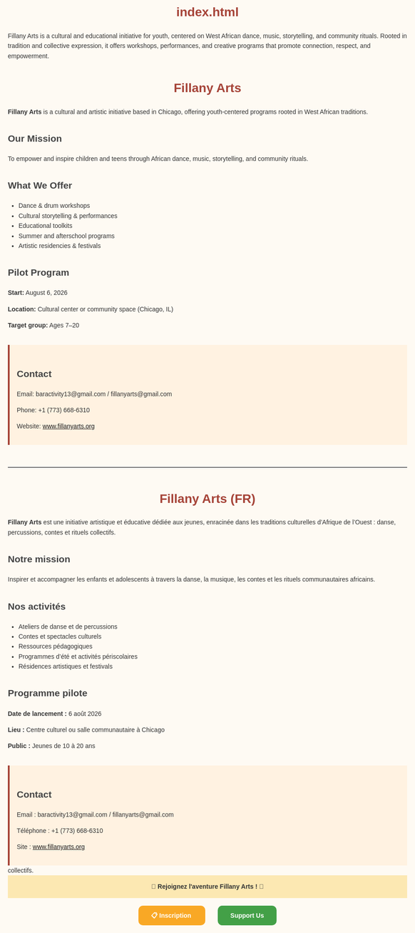 # index.html
Fillany Arts is a cultural and educational initiative for youth, centered on West African dance, music, storytelling, and community rituals. Rooted in tradition and collective expression, it offers workshops, performances, and creative programs that promote connection, respect, and empowerment.
<!DOCTYPE html>
<html lang="en">
<head>
  <meta charset="UTF-8" />
  <meta name="viewport" content="width=device-width, initial-scale=1.0"/>
  <title>Fillany Arts</title>
  <style>
    body {
      font-family: Arial, sans-serif;
      line-height: 1.6;
      padding: 2rem;
      max-width: 900px;
      margin: auto;
      background-color: #fefaf3;
      color: #333;
    }
    h1 {
      color: #a64438;
      text-align: center;
    }
    h2 {
      color: #444;
      margin-top: 2rem;
    }
    ul {
      padding-left: 1.5rem;
    }
    .contact {
      background: #fff2e1;
      padding: 1rem;
      border-left: 4px solid #a64438;
      margin-top: 2rem;
    }
    hr {
      margin: 3rem 0;
      border: none;
      border-top: 2px solid #ddd;
    }
  </style>
</head>
<body>

  <h1>Fillany Arts</h1>

  <p><strong>Fillany Arts</strong> is a cultural and artistic initiative based in Chicago, offering youth-centered programs rooted in West African traditions.</p>

  <h2>  Our Mission</h2>
  <p>To empower and inspire children and teens through African dance, music, storytelling, and community rituals.</p>

  <h2>  What We Offer</h2>
  <ul>
    <li>Dance & drum workshops</li>
    <li>Cultural storytelling & performances</li>
    <li>Educational toolkits</li>
    <li>Summer and afterschool programs</li>
    <li>Artistic residencies & festivals</li>
  </ul>

  <h2>  Pilot Program</h2>
  <p><strong>Start:</strong> August 6, 2026</p>
  <p><strong>Location:</strong> Cultural center or community space (Chicago, IL)</p>
  <p><strong>Target group:</strong> Ages 7–20</p>

  <div class="contact">
    <h2>  Contact</h2>
    <p>Email: baractivity13@gmail.com / fillanyarts@gmail.com</p>
    <p>Phone: +1 (773) 668-6310</p>
    <p>Website: <a href="http://www.fillanyarts.org">www.fillanyarts.org</a></p>
  </div>

  <hr>

  <h1>Fillany Arts (FR)</h1>

  <p><strong>Fillany Arts</strong> est une initiative artistique et éducative dédiée aux jeunes, enracinée dans les traditions culturelles d’Afrique de l’Ouest : danse, percussions, contes et rituels collectifs.</p>

  <h2>  Notre mission</h2>
  <p>Inspirer et accompagner les enfants et adolescents à travers la danse, la musique, les contes et les rituels communautaires africains.</p>

  <h2>  Nos activités</h2>
  <ul>
    <li>Ateliers de danse et de percussions</li>
    <li>Contes et spectacles culturels</li>
    <li>Ressources pédagogiques</li>
    <li>Programmes d’été et activités périscolaires</li>
    <li>Résidences artistiques et festivals</li>
  </ul>

  <h2>  Programme pilote</h2>
  <p><strong>Date de lancement :</strong> 6 août 2026</p>
  <p><strong>Lieu :</strong> Centre culturel ou salle communautaire à Chicago</p>
  <p><strong>Public :</strong> Jeunes de 10 à 20 ans</p>

  <div class="contact">
    <h2>  Contact</h2>
    <p>Email : baractivity13@gmail.com / fillanyarts@gmail.com</p>
    <p>Téléphone : +1 (773) 668-6310</p> 
    <p>Site : <a href="http://www.fillanyarts.org">www.fillanyarts.org</a></p>
  </div>

</body>
</html>collectifs.
<!-- Bannière -->
<div style="background-color:#FCE8B2; padding:1em; text-align:center; font-weight:bold;">
  🌟 Rejoignez l'aventure Fillany Arts ! 🌟
</div>

<!-- Boutons principaux -->
<div style="text-align:center; margin:2em 0;">
  <a href="https://forms.gle/ton-formulaire-inscription" target="_blank" style="padding:1em 2em; background-color:#F9A825; color:white; text-decoration:none; font-weight:bold; border-radius:10px; margin:0 1em;">
    📋 Inscription
  </a>
  
  <a href="https://www.paypal.me/tonlien" target="_blank" style="padding:1em 2em; background-color:#43A047; color:white; text-decoration:none; font-weight:bold; border-radius:10px; margin:0 1em;">
      Support Us
  </a>
</div>

